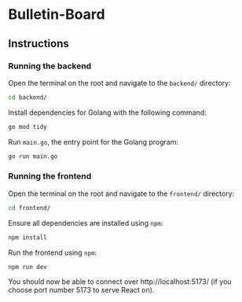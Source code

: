 # Bulletin-Board

## Instructions

### Running the backend
Open the terminal on the root and navigate to the `backend/` directory:
```bash
cd backend/
```

Install dependencies for Golang with the following command:
```bash
go mod tidy
```

Run `main.go`, the entry point for the Golang program:
```bash
go run main.go
```

### Running the frontend
Open the terminal on the root and navigate to the `frontend/` directory:
```bash
cd frontend/
```

Ensure all dependencies are installed using `npm`:
```bash
npm install
```

Run the frontend using `npm`:
```bash
npm run dev
```

You should now be able to connect over http://localhost:5173/ (if you choose port number 5173 to serve React on).